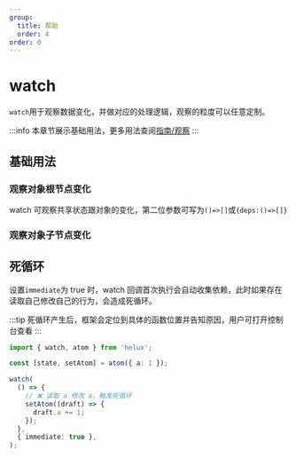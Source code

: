```yaml
---
group:
  title: 帮助
  order: 4
order: 0
---
```


# watch

`watch`用于观察数据变化，并做对应的处理逻辑，观察的粒度可以任意定制。

:::info
本章节展示基础用法，更多用法查阅[指南/观察](/guide/watch)
:::

## 基础用法

### 观察对象根节点变化

watch 可观察共享状态跟对象的变化，第二位参数可写为`()=>[]`或`{deps:()=>[]}`

<code src="./demos/watch-root-node.tsx"></code>

### 观察对象子节点变化

<code src="./demos/watch-sub-node.tsx"></code>

## 死循环

设置`immediate`为 true 时，watch 回调首次执行会自动收集依赖，此时如果存在读取自己修改自己的行为，会造成死循环。

:::tip
死循环产生后，框架会定位到具体的函数位置并告知原因，用户可打开控制台查看
:::

```ts
import { watch, atom } from 'helux';

const [state, setAtom] = atom({ a: 1 });

watch(
  () => {
    // ❌ 读取 a 修改 a，触发死循环
    setAtom((draft) => {
      draft.a += 1;
    });
  },
  { immediate: true },
);
```
